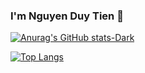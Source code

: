 ### I'm Nguyen Duy Tien 👋

[![Anurag's GitHub stats-Dark](https://github-readme-stats.vercel.app/api?username=0xCiD3ei&show_icons=true&&theme=transparent&rank_icon=github)](https://github.com/anuraghazra/github-readme-stats#gh-dark-mode-only)

[![Top Langs](https://github-readme-stats.vercel.app/api/top-langs/?username=0xCiD3ei&theme=transparent&layout=compact)](https://github.com/anuraghazra/github-readme-stats)


<!--
**0xCiD3ei/0xCiD3ei** is a ✨ _special_ ✨ repository because its `README.md` (this file) appears on your GitHub profile.

Here are some ideas to get you started:

- 🔭 I’m currently working on ...
- 🌱 I’m currently learning ...
- 👯 I’m looking to collaborate on ...
- 🤔 I’m looking for help with ...
- 💬 Ask me about ...
- 📫 How to reach me: ...
- 😄 Pronouns: ...
- ⚡ Fun fact: ...
-->
